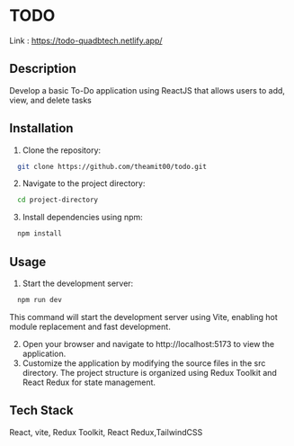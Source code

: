 
# TODO
Link : https://todo-quadbtech.netlify.app/

## Description

Develop a basic To-Do application using ReactJS that allows users to add, view, and delete tasks

## Installation

 1. Clone the repository:

```bash
  git clone https://github.com/theamit00/todo.git
```
2. Navigate to the project directory:

```bash
  cd project-directory
```
3. Install dependencies using npm:

```bash
  npm install
```

    
## Usage

1. Start the development server:

```bash
  npm run dev
```
This command will start the development server using Vite, enabling hot module replacement and fast development.

2. Open your browser and navigate to http://localhost:5173 to view the application.
3. Customize the application by modifying the source files in the src directory. The project structure is organized using Redux Toolkit and React Redux for state management.


## Tech Stack

React, vite, Redux Toolkit, React Redux,TailwindCSS

